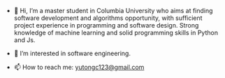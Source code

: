 - 👋 Hi, I’m a master student in Columbia University who aims at finding software development and algorithms opportunity, with sufficient project experience in programming and software design. Strong knowledge of machine learning and solid programming skills in Python and Js.
- 👀 I’m interested in software engineering.

- 📫 How to reach me: yutongc123@gmail.com

